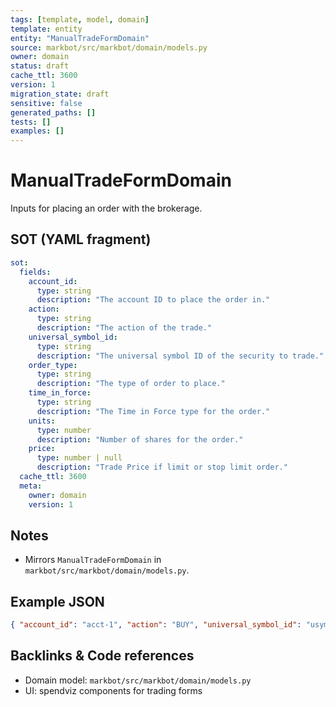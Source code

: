 ```yaml
---
tags: [template, model, domain]
template: entity
entity: "ManualTradeFormDomain"
source: markbot/src/markbot/domain/models.py
owner: domain
status: draft
cache_ttl: 3600
version: 1
migration_state: draft
sensitive: false
generated_paths: []
tests: []
examples: []
---
```


# ManualTradeFormDomain

Inputs for placing an order with the brokerage.

## SOT (YAML fragment)
```yaml
sot:
  fields:
    account_id:
      type: string
      description: "The account ID to place the order in."
    action:
      type: string
      description: "The action of the trade."
    universal_symbol_id:
      type: string
      description: "The universal symbol ID of the security to trade."
    order_type:
      type: string
      description: "The type of order to place."
    time_in_force:
      type: string
      description: "The Time in Force type for the order."
    units:
      type: number
      description: "Number of shares for the order."
    price:
      type: number | null
      description: "Trade Price if limit or stop limit order."
  cache_ttl: 3600
  meta:
    owner: domain
    version: 1
```

## Notes
- Mirrors `ManualTradeFormDomain` in `markbot/src/markbot/domain/models.py`.

## Example JSON
```json
{ "account_id": "acct-1", "action": "BUY", "universal_symbol_id": "usym-1", "order_type": "MARKET", "time_in_force": "GTC", "units": 10 }
```

## Backlinks & Code references
- Domain model: `markbot/src/markbot/domain/models.py`
- UI: spendviz components for trading forms
